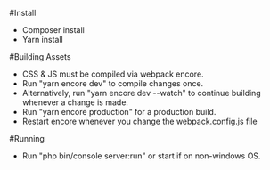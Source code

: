 #Install
- Composer install
- Yarn install

#Building Assets
- CSS & JS must be compiled via webpack encore.
- Run "yarn encore dev" to compile changes once.
- Alternatively, run "yarn encore dev --watch" to continue building whenever a change is made.
- Run "yarn encore production" for a production build.
- Restart encore whenever you change the webpack.config.js file

#Running
- Run "php bin/console server:run" or start if on non-windows OS.
